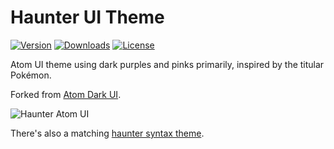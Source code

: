 # Haunter UI Theme

[![Version](https://img.shields.io/apm/v/haunter-ui.svg)](https://atom.io/packages/haunter-ui)
[![Downloads](https://img.shields.io/apm/dm/haunter-ui.svg)](https://atom.io/packages/haunter-ui)
[![License](https://img.shields.io/apm/l/haunter-ui.svg)](https://github.com/haunterio/haunter-atom-ui/blob/master/LICENSE.md)

Atom UI theme using dark purples and pinks primarily, inspired by the titular
Pokémon.

Forked from [Atom Dark UI](https://github.com/atom/atom-dark-ui).

![Haunter Atom UI](https://cloud.githubusercontent.com/assets/2191604/5424853/7bcf0bb2-82cf-11e4-996d-5ce5c74bcad8.png)

There's also a matching [haunter syntax theme](https://github.com/haunterio/haunter-atom-syntax).
